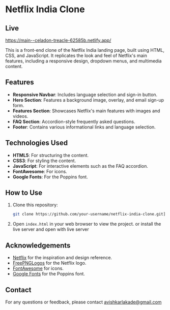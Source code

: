 # Netflix India Clone

## Live
https://main--celadon-treacle-62585b.netlify.app/

This is a front-end clone of the Netflix India landing page, built using HTML, CSS, and JavaScript. It replicates the look and feel of Netflix's main features, including a responsive design, dropdown menus, and multimedia content.

## Features

- **Responsive Navbar**: Includes language selection and sign-in button.
- **Hero Section**: Features a background image, overlay, and email sign-up form.
- **Features Section**: Showcases Netflix's main features with images and videos.
- **FAQ Section**: Accordion-style frequently asked questions.
- **Footer**: Contains various informational links and language selection.

## Technologies Used

- **HTML5**: For structuring the content.
- **CSS3**: For styling the content.
- **JavaScript**: For interactive elements such as the FAQ accordion.
- **FontAwesome**: For icons.
- **Google Fonts**: For the Poppins font.

## How to Use

1. Clone this repository:
    ```bash
    git clone https://github.com/your-username/netflix-india-clone.git](https://github.com/avilakade/Netflix-clone-.git
    ```

2. Open `index.html` in your web browser to view the project. or install the live server and open with live server 

## Acknowledgements

- [Netflix](https://www.netflix.com/) for the inspiration and design reference.
- [FreePNGLogos](https://www.freepnglogos.com/) for the Netflix logo.
- [FontAwesome](https://fontawesome.com/) for icons.
- [Google Fonts](https://fonts.google.com/) for the Poppins font.

## Contact

For any questions or feedback, please contact avishkarlakade@gmail.com 

